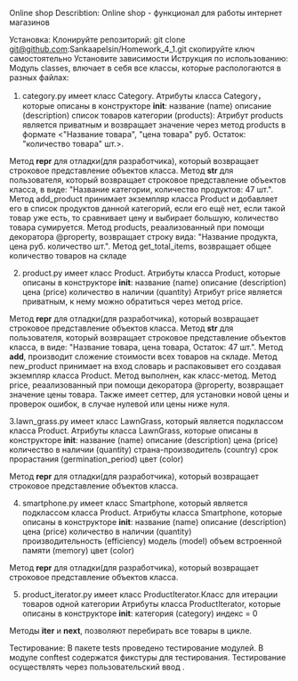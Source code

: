 Online shop
Describtion:
Online shop - функционал для работы интернет магазинов

Установка:
Клонируйте репозиторий:
git clone git@github.com:Sankaapelsin/Homework_4_1.git
скопируйте ключ самостоятельно
Установите зависимости
Иструкция по использованию:
Модуль classes, влючает в себя все классы, которые распологаются в разных файлах:
1. category.py имеет класс Category. Атрибуты класса Category，которые описаны в конструкторе __init__:
название (name)
описание (description)
список товаров категории (products):
Атрибут products является приватным и возвращает значение через метод products в формате <"Название товара", "цена товара" руб. Остаток: "количество товара" шт.>.

Метод __repr__ для отладки(для разработчика), который возвращает строковое представление объектов класса.
Метод __str__ для пользователя, который возвращает строковое представление объектов класса, в виде: "Название категории, количество продуктов: 47 шт.".
Метод add_product принимает экземпляр класса Product и добавляет его в список продуктов данной категорий, если его ещё нет, если такой товар уже есть, то сравнивает цену и выбирает большую, количество товара сумируется.
Метод products, реаализованный при помощи декоратора @property, возвращает строку вида: "Название продукта, цена руб. количество шт.".
Метод get_total_items, возвращает общее количество товаров на складе


2. product.py имеет класс Product. Атрибуты класса Product, которые описаны в конструкторе __init__:
название (name)
описание (description)
цена (price)
количество в наличии (quantity)
Атрибут price является приватным, к нему можно обратиться через метод price.

Метод __repr__ для отладки(для разработчика), который возвращает строковое представление объектов класса.
Метод __str__ для пользователя, который возвращает строковое представление объектов класса, в виде: "Название товара, цена товара, Остаток: 47 шт.".
Метод __add__, производит сложение стоимости всех товаров на складе.
Метод new_product принимает на вход словарь и распаковывет его создавая экземпляр класса Product. Метод выполнен, как класс-метод.
Метод price, реаализованный при помощи декоратора @property, возвращает значение цены товара. Также имеет сеттер, для установки новой цены и проверок ошибок, в случае нулевой или цены ниже нуля.


3.lawn_grass.py имеет класс LawnGrass, который является подклассом класса Product. Атрибуты класса LawnGrass, которые описаны в конструкторе __init__:
название (name)
описание (description)
цена (price)
количество в наличии (quantity)
страна-производитель (country)
срок прорастания (germination_period)
цвет (color)

Метод __repr__ для отладки(для разработчика), который возвращает строковое представление объектов класса.

4. smartphone.py имеет класс Smartphone, который является подклассом класса Product. Атрибуты класса Smartphone, которые описаны в конструкторе __init__:
название (name)
описание (description)
цена (price)
количество в наличии (quantity)  
производительность (efficiency)
модель (model)
объем встроенной памяти (memory)
цвет (color)

Метод __repr__ для отладки(для разработчика), который возвращает строковое представление объектов класса.

5. product_iterator.py имеет класс ProductIterator.Класс для итерации товаров одной категории
Атрибуты класса ProductIterator, которые описаны в конструкторе __init__:
категория (category)
индекс = 0

Методы __iter__ и __next__, позволяют перебирать все товары в цикле.


Тестирование:
В пакете tests проведено тестирование модулей. В модуле conftest содержатся фикстуры для тестирования. Тестирование осуществлять через <pytest> пользовательский ввод .
